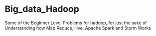 # Big_data_Hadoop
Some of the Beginner Level Problems for hadoop, for just the sake of Understanding how Map Reduce,Hive, Apache Spark and Storm Works
